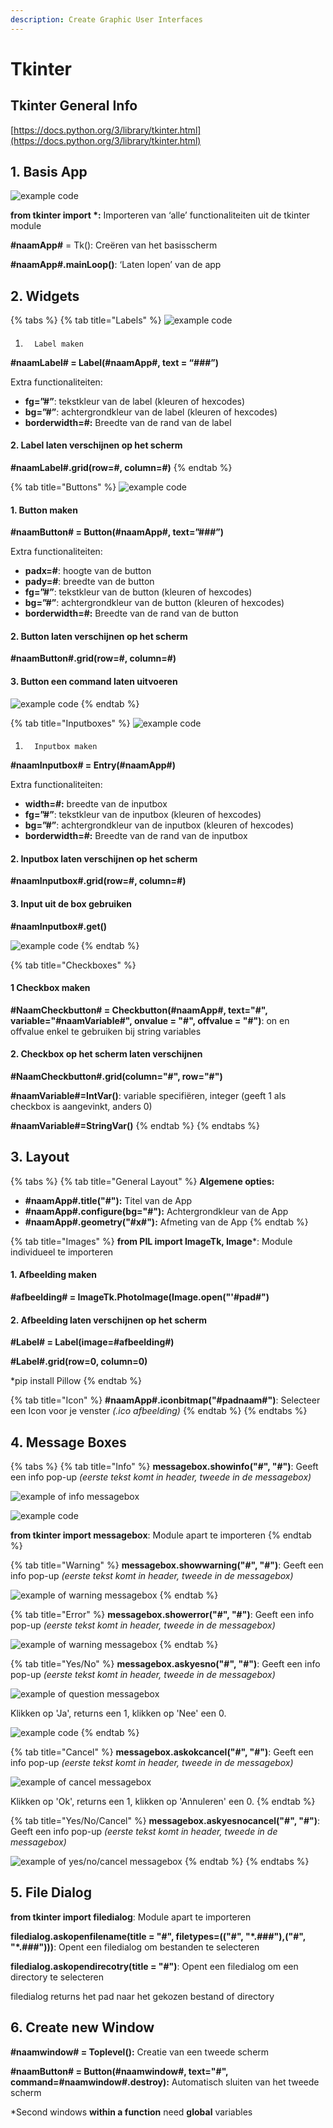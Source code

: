 ```yaml
---
description: Create Graphic User Interfaces
---
```


# Tkinter

## Tkinter General Info

[https://docs.python.org/3/library/tkinter.html](https://docs.python.org/3/library/tkinter.html)

## 1. Basis App

![example code](../../.gitbook/assets/image%20%2816%29.png)

**from tkinter import \*:** Importeren van ‘alle’ functionaliteiten uit de tkinter module

**\#naamApp\#** = Tk\(\): Creëren van het basisscherm

**\#naamApp\#.mainLoop\(\)**: ‘Laten lopen’ van de app

## 2. Widgets

{% tabs %}
{% tab title="Labels" %}
![example code](../../.gitbook/assets/image%20%281%29.png)

#### 1.       Label maken

**\#naamLabel\# = Label\(\#naamApp\#, text = “\#\#\#”\)**

Extra functionaliteiten:

* **fg=”\#”**: tekstkleur van de label \(kleuren of hexcodes\)
* **bg=”\#”**: achtergrondkleur van de label \(kleuren of hexcodes\)
* **borderwidth=\#:** Breedte van de rand van de label

#### 2.       Label laten verschijnen op het scherm

**\#naamLabel\#.grid\(row=\#, column=\#\)**
{% endtab %}

{% tab title="Buttons" %}
![example code](../../.gitbook/assets/image%20%2823%29.png)

#### 1.       Button maken

**\#naamButton\# = Button\(\#naamApp\#, text=”\#\#\#”\)**

Extra functionaliteiten:

* **padx=\#**: hoogte van de button
* **pady=\#**: breedte van de button
* **fg=”\#”**: tekstkleur van de button \(kleuren of hexcodes\)
* **bg=”\#”**: achtergrondkleur van de button \(kleuren of hexcodes\)
* **borderwidth=\#:** Breedte van de rand van de button

#### 2.       Button laten verschijnen op het scherm

**\#naamButton\#.grid\(row=\#, column=\#\)**

#### 3.       Button een command laten uitvoeren

![example code](../../.gitbook/assets/image%20%2811%29.png)
{% endtab %}

{% tab title="Inputboxes" %}
![example code](../../.gitbook/assets/image%20%283%29.png)

#### 1.       Inputbox maken

**\#naamInputbox\# = Entry\(\#naamApp\#\)**

Extra functionaliteiten:

* **width=\#:** breedte van de inputbox
* **fg=”\#”**: tekstkleur van de inputbox \(kleuren of hexcodes\)
* **bg=”\#”**: achtergrondkleur van de inputbox \(kleuren of hexcodes\)
* **borderwidth=\#:** Breedte van de rand van de inputbox

#### 2.       Inputbox laten verschijnen op het scherm

**\#naamInputbox\#.grid\(row=\#, column=\#\)**

#### 3.       Input uit de box gebruiken

**\#naamInputbox\#.get\(\)**

![example code](../../.gitbook/assets/image%20%287%29.png)
{% endtab %}

{% tab title="Checkboxes" %}
#### 1 Checkbox maken

**\#NaamCheckbutton\# = Checkbutton\(\#naamApp\#, text="\#", variable="\#naamVariable\#", onvalue = "\#", offvalue = "\#"\)**: on en offvalue enkel te gebruiken bij string variables

#### 2. Checkbox op het scherm laten verschijnen

**\#NaamCheckbutton\#.grid\(column="\#", row="\#"\)**

**\#naamVariable\#=IntVar\(\)**: variable specifiëren, integer \(geeft 1 als checkbox is aangevinkt, anders 0\)

**\#naamVariable\#=StringVar\(\)**
{% endtab %}
{% endtabs %}





## 3. Layout

{% tabs %}
{% tab title="General Layout" %}
**Algemene opties:**

* **\#naamApp\#.title\("\#"\):** Titel van de App
* **\#naamApp\#.configure\(bg="\#"\):** Achtergrondkleur van de App
* **\#naamApp\#.geometry\("\#x\#"\):** Afmeting van de App
{% endtab %}

{% tab title="Images" %}
**from PIL import ImageTk, Image**\*: Module individueel te importeren

#### **1.        Afbeelding maken**

**\#afbeelding\# = ImageTk.PhotoImage\(Image.open\("'\#pad\#"\)**

#### **2.       Afbeelding laten verschijnen op het scherm**

**\#Label\# = Label\(image=\#afbeelding\#\)**

**\#Label\#.grid\(row=0, column=0\)**

\*pip install Pillow
{% endtab %}

{% tab title="Icon" %}
**\#naamApp\#.iconbitmap\("\#padnaam\#"\)**: Selecteer een Icon voor je venster _\(.ico afbeelding\)_
{% endtab %}
{% endtabs %}

## 4. Message Boxes

{% tabs %}
{% tab title="Info" %}
**messagebox.showinfo\("\#", "\#"\)**: Geeft een info pop-up _\(eerste tekst komt in header, tweede in de messagebox\)_

![example of info messagebox](../../.gitbook/assets/image%20%289%29.png)

![example code](../../.gitbook/assets/image%20%2813%29.png)

**from tkinter import messagebox**: Module apart te importeren
{% endtab %}

{% tab title="Warning" %}
**messagebox.showwarning\("\#", "\#"\)**: Geeft een info pop-up _\(eerste tekst komt in header, tweede in de messagebox\)_

![example of warning messagebox](../../.gitbook/assets/image%20%2810%29.png)
{% endtab %}

{% tab title="Error" %}
**messagebox.showerror\("\#", "\#"\)**: Geeft een info pop-up _\(eerste tekst komt in header, tweede in de messagebox\)_

![example of warning messagebox](../../.gitbook/assets/image%20%2818%29.png)
{% endtab %}

{% tab title="Yes/No" %}
**messagebox.askyesno\("\#", "\#"\)**: Geeft een info pop-up _\(eerste tekst komt in header, tweede in de messagebox\)_

![example of question messagebox](../../.gitbook/assets/image%20%288%29.png)

Klikken op 'Ja', returns een 1, klikken op 'Nee' een 0.

![example code](../../.gitbook/assets/image%20%2825%29.png)
{% endtab %}

{% tab title="Cancel" %}
**messagebox.askokcancel\("\#", "\#"\)**: Geeft een info pop-up _\(eerste tekst komt in header, tweede in de messagebox\)_

![example of cancel messagebox](../../.gitbook/assets/image%20%2815%29.png)

Klikken op 'Ok', returns een 1, klikken op 'Annuleren' een 0.
{% endtab %}

{% tab title="Yes/No/Cancel" %}
**messagebox.askyesnocancel\("\#", "\#"\)**: Geeft een info pop-up _\(eerste tekst komt in header, tweede in de messagebox\)_

![example of yes/no/cancel messagebox](../../.gitbook/assets/image%20%2817%29.png)
{% endtab %}
{% endtabs %}

## 5. File Dialog

**from tkinter import filedialog**: Module apart te importeren

**filedialog.askopenfilename\(title = "\#", filetypes=\(\("\#", "\*.\#\#\#"\),\("\#", "\*.\#\#\#"\)\)\)**: Opent een filedialog om bestanden te selecteren

**filedialog.askopendirecotry\(title = "\#"\)**: Opent een filedialog om een directory te selecteren

filedialog returns het pad naar het gekozen bestand of directory

## 6. Create new Window

**\#naamwindow\# = Toplevel\(\):** Creatie van een tweede scherm

**\#naamButton\# = Button\(\#naamwindow\#, text="\#", command=\#naamwindow\#.destroy\):** Automatisch sluiten van het tweede scherm

\*Second windows **within a function** need **global** variables 

